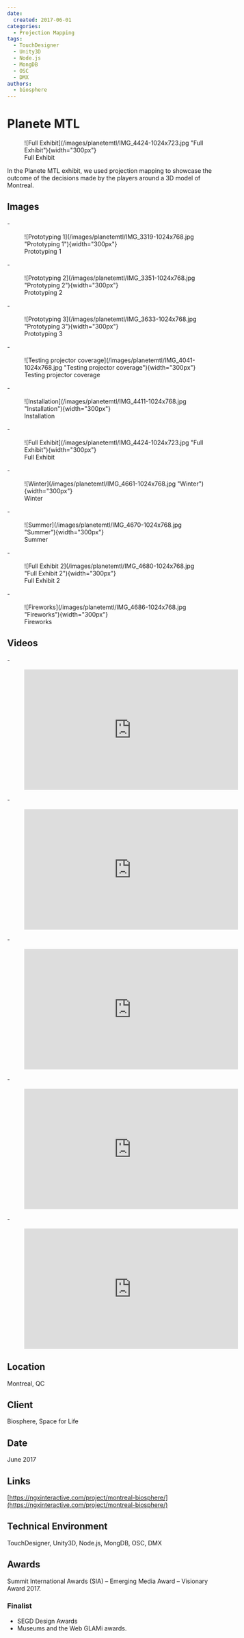 ```yaml
---
date:
  created: 2017-06-01
categories:
  - Projection Mapping
tags:
  - TouchDesigner
  - Unity3D
  - Node.js
  - MongDB
  - OSC
  - DMX
authors:
  - biosphere
---
```


# Planete MTL

<figure markdown> ![Full Exhibit](/images/planetemtl/IMG_4424-1024x723.jpg "Full Exhibit"){width="300px"} <figcaption>Full Exhibit</figcaption></figure>

In the Planete MTL exhibit, we used projection mapping to showcase the outcome of the decisions made by the players around a 3D model of Montreal.

<!-- more -->
## Images

<div class="grid cards" markdown>
- <figure markdown> ![Prototyping 1](/images/planetemtl/IMG_3319-1024x768.jpg "Prototyping 1"){width="300px"} <figcaption>Prototyping 1</figcaption></figure>
- <figure markdown> ![Prototyping 2](/images/planetemtl/IMG_3351-1024x768.jpg "Prototyping 2"){width="300px"} <figcaption>Prototyping 2</figcaption></figure>
- <figure markdown> ![Prototyping 3](/images/planetemtl/IMG_3633-1024x768.jpg "Prototyping 3"){width="300px"} <figcaption>Prototyping 3</figcaption></figure>
- <figure markdown> ![Testing projector coverage](/images/planetemtl/IMG_4041-1024x768.jpg "Testing projector coverage"){width="300px"} <figcaption>Testing projector coverage</figcaption></figure>
- <figure markdown> ![Installation](/images/planetemtl/IMG_4411-1024x768.jpg "Installation"){width="300px"} <figcaption>Installation</figcaption></figure>
- <figure markdown> ![Full Exhibit](/images/planetemtl/IMG_4424-1024x723.jpg "Full Exhibit"){width="300px"} <figcaption>Full Exhibit</figcaption></figure>
- <figure markdown> ![Winter](/images/planetemtl/IMG_4661-1024x768.jpg "Winter"){width="300px"} <figcaption>Winter</figcaption></figure>
- <figure markdown> ![Summer](/images/planetemtl/IMG_4670-1024x768.jpg "Summer"){width="300px"} <figcaption>Summer</figcaption></figure>
- <figure markdown> ![Full Exhibit 2](/images/planetemtl/IMG_4680-1024x768.jpg "Full Exhibit 2"){width="300px"} <figcaption>Full Exhibit 2</figcaption></figure>
- <figure markdown> ![Fireworks](/images/planetemtl/IMG_4686-1024x768.jpg "Fireworks"){width="300px"} <figcaption>Fireworks</figcaption></figure>
</div>

## Videos

<div class="grid cards" markdown>
- <figure markdown="1"><iframe src="https://player.vimeo.com/video/228516438?badge=0&amp;autopause=0&amp;player_id=0&amp;app_id=58479" width="500" height="281" frameborder="0" allow="autoplay; fullscreen; picture-in-picture; clipboard-write; encrypted-media" title="Summer to fall transition"></iframe></figure>
- <figure markdown="1"><iframe src="https://player.vimeo.com/video/228516352?badge=0&amp;autopause=0&amp;player_id=0&amp;app_id=58479" width="500" height="281" frameborder="0" allow="autoplay; fullscreen; picture-in-picture; clipboard-write; encrypted-media" title="Fall to winter transition"></iframe></figure>
- <figure markdown="1"><iframe src="https://player.vimeo.com/video/228516322?badge=0&amp;autopause=0&amp;player_id=0&amp;app_id=58479" width="500" height="281" frameborder="0" allow="autoplay; fullscreen; picture-in-picture; clipboard-write; encrypted-media" title="Downtown flickering lights"></iframe></figure>
- <figure markdown="1"><iframe src="https://player.vimeo.com/video/228516292?badge=0&amp;autopause=0&amp;player_id=0&amp;app_id=58479" width="500" height="281" frameborder="0" allow="autoplay; fullscreen; picture-in-picture; clipboard-write; encrypted-media" title="Nighttime fireworks"></iframe></figure>
- <figure markdown="1"><iframe src="https://player.vimeo.com/video/228516266?badge=0&amp;autopause=0&amp;player_id=0&amp;app_id=58479" width="500" height="281" frameborder="0" allow="autoplay; fullscreen; picture-in-picture; clipboard-write; encrypted-media" title="Future projection"></iframe></figure>
</div>

## Location
Montreal, QC

## Client
Biosphere, Space for Life

## Date
June 2017

## Links

[https://ngxinteractive.com/project/montreal-biosphere/](https://ngxinteractive.com/project/montreal-biosphere/)

## Technical Environment
TouchDesigner, Unity3D, Node.js, MongDB, OSC, DMX

## Awards
Summit International Awards (SIA) – Emerging Media Award – Visionary Award 2017.

### Finalist

- SEGD Design Awards
- Museums and the Web GLAMi awards.
